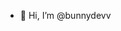 - 👋 Hi, I’m @bunnydevv

<!---
bunnydevv/bunnydevv is a ✨ special ✨ repository because its `README.md` (this file) appears on your GitHub profile.
You can click the Preview link to take a look at your changes.
--->
